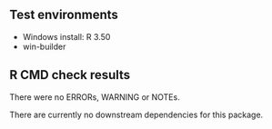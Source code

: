 ## Test environments
* Windows install: R 3.50
* win-builder

## R CMD check results

There were no ERRORs, WARNING or NOTEs.

There are currently no downstream dependencies for this package.
